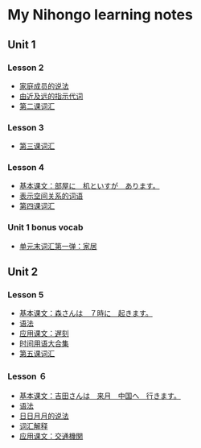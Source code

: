 My Nihongo learning notes
=========================

Unit 1
----------

### Lesson 2
* [家庭成员的说法](20131127-lesson-2.md) 
* [由近及远的指示代词](20131127-lesson-2.md#this-and-that)
* [第二课词汇](20131127-lesson-2.md#lesson-2-vocab)

### Lesson 3
* [第三课词汇](20131211-lesson-3-vocab.md)

### Lesson 4
* [基本课文：部屋に　机といすが　あります。](20131211-lesson-4.md)
* [表示空间关系的词语](20131211-lesson-4.md#words-indicating-spacial-relations)
* [第四课词汇](20131211-lesson-4.md#lesson-4-vocab)

### Unit 1 bonus vocab
* [单元末词汇第一弹：家居](20131216-unit-1-bonus-vocab.md)

Unit 2
----------

### Lesson 5
* [基本课文：森さんは　７時に　起きます。](20131217-lesson-5.md)
* [语法](20131217-lesson-5.md#grammar)
* [应用课文：遅刻](20131217-lesson-5.md#text-b-%E9%81%85%E5%88%BB)
* [时间用语大合集](20131217-lesson-5.md#bygones-right-nows-and-to-comes)
* [第五课词汇](20131217-lesson-5.md#lesson-5-vocab)

### Lesson ６
* [基本课文：吉田さんは　来月　中国へ　行きます。](20131222-lesson-6.md)
* [语法](20131222-lesson-6.md#grammar)
* [日日月月的说法](20131222-lesson-6.md#dates-and-months)
* [词汇解释](20131222-lesson-6.md#useful-expressions)
* [应用课文：交通機関](20131222-lesson-6.md#text-b-%E4%BA%A4%E9%80%9A%E6%A9%9F%E9%96%A2)
